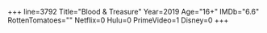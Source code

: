 +++
line=3792
Title="Blood & Treasure"
Year=2019
Age="16+"
IMDb="6.6"
RottenTomatoes=""
Netflix=0
Hulu=0
PrimeVideo=1
Disney=0
+++

